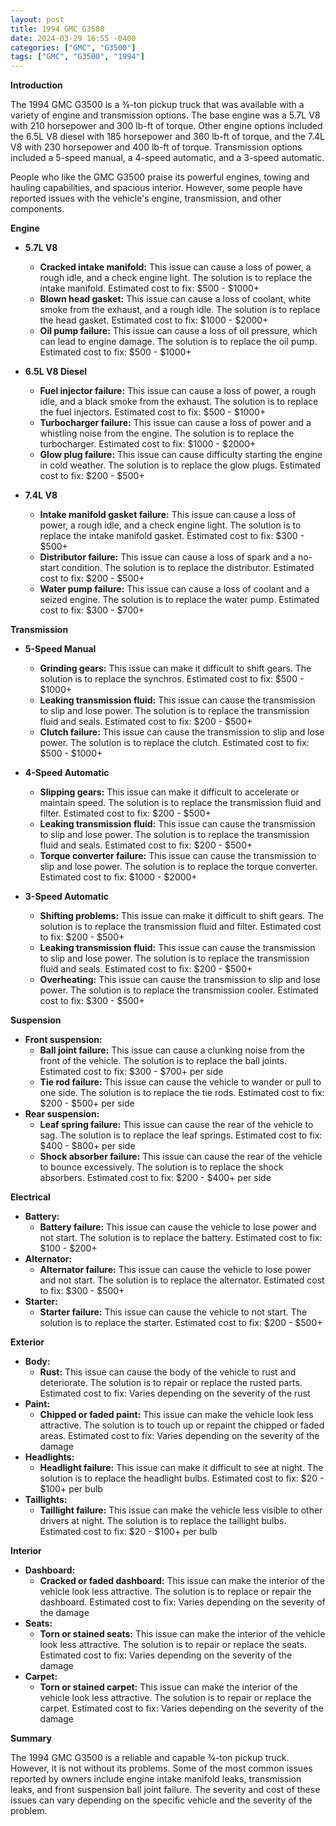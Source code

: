 ```yaml
---
layout: post
title: 1994 GMC G3500
date: 2024-03-29 16:55 -0400
categories: ["GMC", "G3500"]
tags: ["GMC", "G3500", "1994"]
---
```

**Introduction**

The 1994 GMC G3500 is a ¾-ton pickup truck that was available with a variety of engine and transmission options. The base engine was a 5.7L V8 with 210 horsepower and 300 lb-ft of torque. Other engine options included the 6.5L V8 diesel with 185 horsepower and 360 lb-ft of torque, and the 7.4L V8 with 230 horsepower and 400 lb-ft of torque. Transmission options included a 5-speed manual, a 4-speed automatic, and a 3-speed automatic.

People who like the GMC G3500 praise its powerful engines, towing and hauling capabilities, and spacious interior. However, some people have reported issues with the vehicle's engine, transmission, and other components.

**Engine**

* **5.7L V8**
    * **Cracked intake manifold:** This issue can cause a loss of power, a rough idle, and a check engine light. The solution is to replace the intake manifold. Estimated cost to fix: $500 - $1000+
    * **Blown head gasket:** This issue can cause a loss of coolant, white smoke from the exhaust, and a rough idle. The solution is to replace the head gasket. Estimated cost to fix: $1000 - $2000+
    * **Oil pump failure:** This issue can cause a loss of oil pressure, which can lead to engine damage. The solution is to replace the oil pump. Estimated cost to fix: $500 - $1000+

* **6.5L V8 Diesel**
    * **Fuel injector failure:** This issue can cause a loss of power, a rough idle, and a black smoke from the exhaust. The solution is to replace the fuel injectors. Estimated cost to fix: $500 - $1000+
    * **Turbocharger failure:** This issue can cause a loss of power and a whistling noise from the engine. The solution is to replace the turbocharger. Estimated cost to fix: $1000 - $2000+
    * **Glow plug failure:** This issue can cause difficulty starting the engine in cold weather. The solution is to replace the glow plugs. Estimated cost to fix: $200 - $500+

* **7.4L V8**
    * **Intake manifold gasket failure:** This issue can cause a loss of power, a rough idle, and a check engine light. The solution is to replace the intake manifold gasket. Estimated cost to fix: $300 - $500+
    * **Distributor failure:** This issue can cause a loss of spark and a no-start condition. The solution is to replace the distributor. Estimated cost to fix: $200 - $500+
    * **Water pump failure:** This issue can cause a loss of coolant and a seized engine. The solution is to replace the water pump. Estimated cost to fix: $300 - $700+

**Transmission**

* **5-Speed Manual**
    * **Grinding gears:** This issue can make it difficult to shift gears. The solution is to replace the synchros. Estimated cost to fix: $500 - $1000+
    * **Leaking transmission fluid:** This issue can cause the transmission to slip and lose power. The solution is to replace the transmission fluid and seals. Estimated cost to fix: $200 - $500+
    * **Clutch failure:** This issue can cause the transmission to slip and lose power. The solution is to replace the clutch. Estimated cost to fix: $500 - $1000+

* **4-Speed Automatic**
    * **Slipping gears:** This issue can make it difficult to accelerate or maintain speed. The solution is to replace the transmission fluid and filter. Estimated cost to fix: $200 - $500+
    * **Leaking transmission fluid:** This issue can cause the transmission to slip and lose power. The solution is to replace the transmission fluid and seals. Estimated cost to fix: $200 - $500+
    * **Torque converter failure:** This issue can cause the transmission to slip and lose power. The solution is to replace the torque converter. Estimated cost to fix: $1000 - $2000+

* **3-Speed Automatic**
    * **Shifting problems:** This issue can make it difficult to shift gears. The solution is to replace the transmission fluid and filter. Estimated cost to fix: $200 - $500+
    * **Leaking transmission fluid:** This issue can cause the transmission to slip and lose power. The solution is to replace the transmission fluid and seals. Estimated cost to fix: $200 - $500+
    * **Overheating:** This issue can cause the transmission to slip and lose power. The solution is to replace the transmission cooler. Estimated cost to fix: $300 - $500+

**Suspension**

* **Front suspension:**
    * **Ball joint failure:** This issue can cause a clunking noise from the front of the vehicle. The solution is to replace the ball joints. Estimated cost to fix: $300 - $700+ per side
    * **Tie rod failure:** This issue can cause the vehicle to wander or pull to one side. The solution is to replace the tie rods. Estimated cost to fix: $200 - $500+ per side
* **Rear suspension:**
    * **Leaf spring failure:** This issue can cause the rear of the vehicle to sag. The solution is to replace the leaf springs. Estimated cost to fix: $400 - $800+ per side
    * **Shock absorber failure:** This issue can cause the rear of the vehicle to bounce excessively. The solution is to replace the shock absorbers. Estimated cost to fix: $200 - $400+ per side

**Electrical**

* **Battery:**
    * **Battery failure:** This issue can cause the vehicle to lose power and not start. The solution is to replace the battery. Estimated cost to fix: $100 - $200+
* **Alternator:**
    * **Alternator failure:** This issue can cause the vehicle to lose power and not start. The solution is to replace the alternator. Estimated cost to fix: $300 - $500+
* **Starter:**
    * **Starter failure:** This issue can cause the vehicle to not start. The solution is to replace the starter. Estimated cost to fix: $200 - $500+

**Exterior**

* **Body:**
    * **Rust:** This issue can cause the body of the vehicle to rust and deteriorate. The solution is to repair or replace the rusted parts. Estimated cost to fix: Varies depending on the severity of the rust
* **Paint:**
    * **Chipped or faded paint:** This issue can make the vehicle look less attractive. The solution is to touch up or repaint the chipped or faded areas. Estimated cost to fix: Varies depending on the severity of the damage
* **Headlights:**
    * **Headlight failure:** This issue can make it difficult to see at night. The solution is to replace the headlight bulbs. Estimated cost to fix: $20 - $100+ per bulb
* **Taillights:**
    * **Taillight failure:** This issue can make the vehicle less visible to other drivers at night. The solution is to replace the taillight bulbs. Estimated cost to fix: $20 - $100+ per bulb

**Interior**

* **Dashboard:**
    * **Cracked or faded dashboard:** This issue can make the interior of the vehicle look less attractive. The solution is to replace or repair the dashboard. Estimated cost to fix: Varies depending on the severity of the damage
* **Seats:**
    * **Torn or stained seats:** This issue can make the interior of the vehicle look less attractive. The solution is to repair or replace the seats. Estimated cost to fix: Varies depending on the severity of the damage
* **Carpet:**
    * **Torn or stained carpet:** This issue can make the interior of the vehicle look less attractive. The solution is to repair or replace the carpet. Estimated cost to fix: Varies depending on the severity of the damage

**Summary**

The 1994 GMC G3500 is a reliable and capable ¾-ton pickup truck. However, it is not without its problems. Some of the most common issues reported by owners include engine intake manifold leaks, transmission leaks, and front suspension ball joint failure. The severity and cost of these issues can vary depending on the specific vehicle and the severity of the problem.
